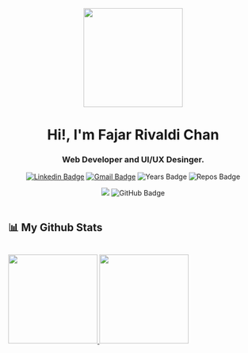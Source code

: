<div align="center">
<a href="#"><img src="https://user-images.githubusercontent.com/5713670/87202985-820dcb80-c2b6-11ea-9f56-7ec461c497c3.gif" width="200"/></a>

<h1 align="center">Hi!, I'm Fajar Rivaldi Chan</h1>
<h3 align="center">Web Developer and UI/UX Desinger.</h3>


[![Linkedin Badge](https://img.shields.io/badge/-Fajar-blue?style=flat-square&logo=Linkedin&logoColor=white&link=https://www.linkedin.com/in/fajar-rivaldi-chan/)](https://www.linkedin.com/in/fajar-rivaldi-chan/)
[![Gmail Badge](https://img.shields.io/badge/-fajarrivaldi2015@gmail.com-c14438?style=flat-square&logo=Gmail&logoColor=white&link=mailto:fajarrivaldi2015@gmail.com)](mailto:fajarrivaldi2015@gmail.com)
![Years Badge](https://badges.pufler.dev/years/fajar-dev)
![Repos Badge](https://badges.pufler.dev/repos/fajar-dev)

<img src="https://komarev.com/ghpvc/?username=fajar-dev">
<img src="https://img.shields.io/github/followers/fajar-dev?label=Followers&style=social" alt="GitHub Badge">
</div>


<br>

## 📊 My Github Stats

  <br/>
<a href="https://github.com/fajr-dev">
  <img height="180em" src="https://github-readme-stats-eight-theta.vercel.app/api?username=fajar-dev&show_icons=true&theme=algolia&include_all_commits=true&count_private=true"/>
  <img height="180em" src="https://github-readme-stats-eight-theta.vercel.app/api/top-langs/?username=fajar-dev&layout=compact&langs_count=8&theme=algolia"/>
</a>
  <br/>



